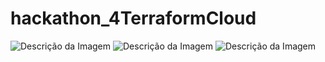 # hackathon_4TerraformCloud
![Descrição da Imagem](./images/screenshot.png)
![Descrição da Imagem](./images/screenshot.png)
![Descrição da Imagem](./images/screenshot.png)
